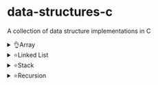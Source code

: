 # data-structures-c
A collection of data structure implementations in C

<details>
    <summary>👌Array</summary>

- [1. Minimum Number find](./array/minimum_find.c)
- [2. Search Element](./array/search_element.c)
- [3. Search in 2D](./array/search_elem_2d.c)
- [4. SubArray Find](./array/subarray_find.c)
- [5. Maximum SubArray sum Find](./array/max_subarray_sum.c)
- [6. Bubble Sort](./array/bubble_sort.c)
- [7. Selection Sort](./array/selection_sort.c)
- [8. Linear Search](./array/linear_search.c)
- [9. Binary Number sum](./array/Binary_sum.c)

</details>

<details>
    <summary>⭐Linked List</summary>

- [1. Singly LL Insertion All Position ,Display ,Reverse](./linkedlist/linked_list.c)
- [2. Doubly LL Create ,Insert First ,Insert Middle ,Insert Last ,Delete First](./linkedlist/DoublyLL.c)
- [3. SinglyCricularLL create ,Dispaly ](./linkedlist/CircularLL.c)

</details>

<details>
    <summary>⭐Stack</summary>

- [1. Stack using array](./stack/stack_array.c)
- [2. Stack Using LinkedList](./stack/Stack_LL.c) 

</details>

<details>
    <summary>⭐Recursion</summary>

- [1. Static and Global](./recursion/static_global.c)
- [2. Tail and Head Recursion](./recursion/TailHead.c)
- [3. Tree Recursion](./recursion/tree_rec.c) 
- [4. Indirect Recursion](./recursion/indirect_recursion.c)
- [5. Nested Recursion](./recursion/nested_recursion.c)
- [6. Sum of Natural Number](./recursion/sumNatural.c)
- [7. Factorial using Recursion](./recursion/factorialN.c)
- [8. ]

</details>























































<!-- !when req then activate -->
<!-- # Data Structures and Algorithms Repository -->

<!-- Welcome to my Data Structures and Algorithms (DSA) repository! This repository contains various implementations and solutions to common DSA problems. Whether you're preparing for coding interviews or looking to deepen your understanding of algorithms and data structures, you'll find useful resources here. -->

<!-- ## Table of Contents

- [Introduction](#introduction)
- [Features](#features)
- [Problem Solved](#problem-solved)
- [Technologies Used](#technologies-used)
- [Getting Started](#getting-started)
- [Contributing](#contributing)
- [License](#license)

## Introduction

In this repository, you'll find implementations of various data structures from Basic question (like arrays, linked lists, trees, and graphs) and algorithms (including sorting, searching, and dynamic programming). Each implementation is designed to be educational and easily understandable.

## Features

- Comprehensive implementations of basic and advanced data structures.
- Solutions to common algorithmic problems.
- Well-commented code to help you learn.
- Examples and test cases to demonstrate usage.

## Problem Solved

This repository includes solutions to the following DSA problems:

<!-- 1. **Binary Search** - Efficiently searching in a sorted array.
2. **Merge Sort** - A divide-and-conquer sorting algorithm.
3. **Depth-First Search (DFS)** - Traversing a graph using recursion.
4. **Dynamic Programming** - Solving problems by breaking them down into simpler subproblems (e.g., Fibonacci sequence). --->

<!-- *(Add more problems you’ve solved as necessary)* -->

<!-- ## Technologies Used

- Programming Languages: C
- Data Structures: Arrays, Linked Lists, Stacks, Queues, Trees, Graphs
- Algorithms: Sorting, Searching, Dynamic Programming -->

<!-- !when req. then activate -->
<!-- ## Table of Contents -->

<!-- - [Arrays](#arrays) -->
<!-- - [Linked Lists](#linked-lists)
- [Stacks](#stacks)
- [Queues](#queues)
- [Trees](#trees)
- [Graphs](#graphs)
- [Dynamic Programming](#dynamic-programming) -->

<!-- ## Arrays -->

<!-- ### Problems Solved

- [1. Search element using DMA](./array/search_element.c)
- [2. Find Minimum from an dynamic array](./array/minimum_find.c)
- [3. Search element in 2D array using DMA](./array/search_elem_2d.c)
- [4. SubArray Find](./array/subarray_find.c)
- [5. Max_SubArray_Sum](./array/max_subarray_sum.c)

## Linked Lists

### Problems Solved -->

<!-- - [1. Linked List_Insert_First , Insert_Last , Insert_middle](./linkedlist/linked_list.c) -->

<!-- ## Stacks

### Problems Solved

- [Valid Parentheses](./stacks/valid_parentheses.py) - Check if the input string has valid parentheses.
- [Min Stack](./stacks/min_stack.py) - Design a stack that supports push, pop, top, and retrieving the minimum element. -->

<!-- ## Queues

### Problems Solved

- [Implement Queue using Stacks](./queues/implement_queue.py) - Implement a queue using two stacks.
- [Circular Queue](./queues/circular_queue.py) - Design and implement a circular queue. -->

<!-- ## Trees

### Problems Solved

- [1. Binary Tree- CreateTree](./tree/Implmentaion_array.c) -->
<!-- - [Lowest Common Ancestor](./trees/lowest_common_ancestor.py) - Find the lowest common ancestor of two nodes in a binary tree. -->

<!-- ## Graphs

### Problems Solved

- [Clone Graph](./graphs/clone_graph.py) - Clone an undirected graph.
- [Number of Islands](./graphs/number_of_islands.py) - Count the number of islands in a 2D grid. -->

<!-- ## Dynamic Programming

### Problems Solved

- [Climbing Stairs](./dynamic_programming/climbing_stairs.py) - Find the number of ways to climb to the top.
- [Longest Increasing Subsequence](./dynamic_programming/longest_increasing_subsequence.py) - Find the length of the longest increasing subsequence. -->


<!-- ## Getting Started -->

<!-- To get started with the code, clone the repository:

```bash -->
<!-- # git clone https://github.com/Arindam2003/data-structures-c.git -->
